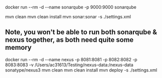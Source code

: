 docker run --rm -d --name sonarqube -p 9000:9000 sonarqube

mvn clean
mvn clean install
mvn sonar:sonar -s ./settings.xml

## Note, you won't be able to run both sonarqube & nexus together, as both need quite some memory

docker run --rm -d --name nexus -p 8081:8081 -p 8082:8082 -p 8083:8083 -v /Users/ac31613/Testing/nexus-data:/nexus-data sonatype/nexus3
mvn clean
mvn clean install
mvn deploy -s ./settings.xml

